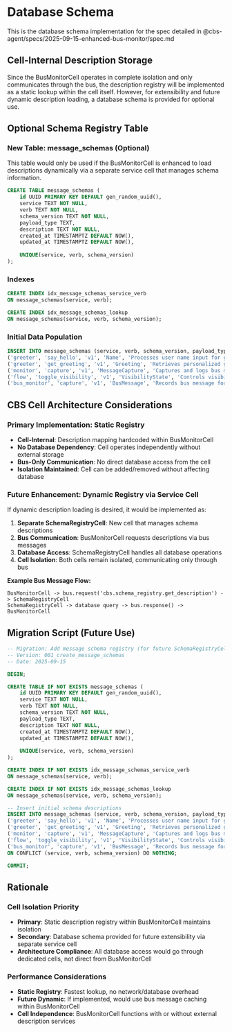 # Database Schema

This is the database schema implementation for the spec detailed in @cbs-agent/specs/2025-09-15-enhanced-bus-monitor/spec.md

## Cell-Internal Description Storage

Since the BusMonitorCell operates in complete isolation and only communicates through the bus, the description registry will be implemented as a static lookup within the cell itself. However, for extensibility and future dynamic description loading, a database schema is provided for optional use.

## Optional Schema Registry Table

### New Table: message_schemas (Optional)

This table would only be used if the BusMonitorCell is enhanced to load descriptions dynamically via a separate service cell that manages schema information.

```sql
CREATE TABLE message_schemas (
    id UUID PRIMARY KEY DEFAULT gen_random_uuid(),
    service TEXT NOT NULL,
    verb TEXT NOT NULL,
    schema_version TEXT NOT NULL,
    payload_type TEXT,
    description TEXT NOT NULL,
    created_at TIMESTAMPTZ DEFAULT NOW(),
    updated_at TIMESTAMPTZ DEFAULT NOW(),
    
    UNIQUE(service, verb, schema_version)
);
```

### Indexes

```sql
CREATE INDEX idx_message_schemas_service_verb 
ON message_schemas(service, verb);

CREATE INDEX idx_message_schemas_lookup 
ON message_schemas(service, verb, schema_version);
```

### Initial Data Population

```sql
INSERT INTO message_schemas (service, verb, schema_version, payload_type, description) VALUES
('greeter', 'say_hello', 'v1', 'Name', 'Processes user name input for greeting generation'),
('greeter', 'get_greeting', 'v1', 'Greeting', 'Retrieves personalized greeting message'),
('monitor', 'capture', 'v1', 'MessageCapture', 'Captures and logs bus message for system monitoring'),
('flow', 'toggle_visibility', 'v1', 'VisibilityState', 'Controls visibility state of flow text component'),
('bus_monitor', 'capture', 'v1', 'BusMessage', 'Records bus message for real-time monitoring display');
```

## CBS Cell Architecture Considerations

### Primary Implementation: Static Registry
- **Cell-Internal**: Description mapping hardcoded within BusMonitorCell
- **No Database Dependency**: Cell operates independently without external storage
- **Bus-Only Communication**: No direct database access from the cell
- **Isolation Maintained**: Cell can be added/removed without affecting database

### Future Enhancement: Dynamic Registry via Service Cell
If dynamic description loading is desired, it would be implemented as:

1. **Separate SchemaRegistryCell**: New cell that manages schema descriptions
2. **Bus Communication**: BusMonitorCell requests descriptions via bus messages
3. **Database Access**: SchemaRegistryCell handles all database operations
4. **Cell Isolation**: Both cells remain isolated, communicating only through bus

**Example Bus Message Flow:**
```
BusMonitorCell -> bus.request('cbs.schema_registry.get_description') -> SchemaRegistryCell
SchemaRegistryCell -> database query -> bus.response() -> BusMonitorCell
```

## Migration Script (Future Use)

```sql
-- Migration: Add message schema registry (for future SchemaRegistryCell)
-- Version: 001_create_message_schemas
-- Date: 2025-09-15

BEGIN;

CREATE TABLE IF NOT EXISTS message_schemas (
    id UUID PRIMARY KEY DEFAULT gen_random_uuid(),
    service TEXT NOT NULL,
    verb TEXT NOT NULL,
    schema_version TEXT NOT NULL,
    payload_type TEXT,
    description TEXT NOT NULL,
    created_at TIMESTAMPTZ DEFAULT NOW(),
    updated_at TIMESTAMPTZ DEFAULT NOW(),
    
    UNIQUE(service, verb, schema_version)
);

CREATE INDEX IF NOT EXISTS idx_message_schemas_service_verb 
ON message_schemas(service, verb);

CREATE INDEX IF NOT EXISTS idx_message_schemas_lookup 
ON message_schemas(service, verb, schema_version);

-- Insert initial schema descriptions
INSERT INTO message_schemas (service, verb, schema_version, payload_type, description) VALUES
('greeter', 'say_hello', 'v1', 'Name', 'Processes user name input for greeting generation'),
('greeter', 'get_greeting', 'v1', 'Greeting', 'Retrieves personalized greeting message'),
('monitor', 'capture', 'v1', 'MessageCapture', 'Captures and logs bus message for system monitoring'),
('flow', 'toggle_visibility', 'v1', 'VisibilityState', 'Controls visibility state of flow text component'),
('bus_monitor', 'capture', 'v1', 'BusMessage', 'Records bus message for real-time monitoring display')
ON CONFLICT (service, verb, schema_version) DO NOTHING;

COMMIT;
```

## Rationale

### Cell Isolation Priority
- **Primary**: Static description registry within BusMonitorCell maintains isolation
- **Secondary**: Database schema provided for future extensibility via separate service cell
- **Architecture Compliance**: All database access would go through dedicated cells, not direct from BusMonitorCell

### Performance Considerations
- **Static Registry**: Fastest lookup, no network/database overhead
- **Future Dynamic**: If implemented, would use bus message caching within BusMonitorCell
- **Cell Independence**: BusMonitorCell functions with or without external description services
